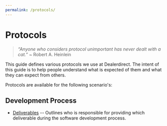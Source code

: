 ```yaml
---
permalink: /protocols/
---
```


# Protocols

> _“Anyone who considers protocol unimportant has never dealt with a cat.”_
> ~ Robert A. Heinlein

This guide defines various protocols we use at Dealerdirect. The intent of this 
guide is to help people understand what is expected of them and what they can 
expect from others.

Protocols are available for the following scenario's:

## Development Process 

- [Deliverables](./development-process/deliverables/) -- Outlines who is 
 responsible for providing which deliverable during the software development 
 process.
